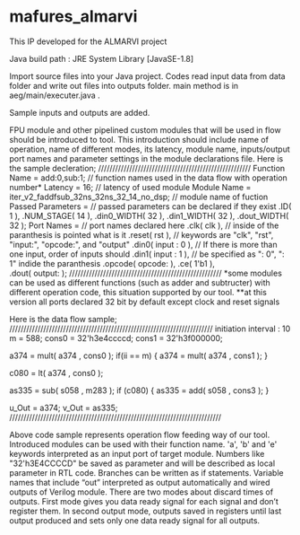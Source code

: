 # mafures_almarvi
This IP developed for the ALMARVI project

Java build path : JRE System Library  [JavaSE-1.8]

Import source files into your Java project. Codes read input data from data folder and write out files into outputs folder.
main method is in aeg/main/executer.java .

Sample inputs and outputs are added.


FPU module and other pipelined custom modules that will be used in flow should be introduced to tool. This introduction should include name of operation, name of different modes, its latency, module name, inputs/output port names and parameter settings in the module declarations file.
Here is the sample decleration;
//////////////////////////////////////////////////////
Function Name = add:0,sub:1;                           // function names used in the data flow with operation number* 
Latency = 16;                                          // latency of used module
Module Name = iter_v2_faddfsub_32ns_32ns_32_14_no_dsp; // module name of fuction 
Passed Parameters =                                    // passed parameters can be declared if they exist
    .ID( 1 ),
    .NUM_STAGE( 14 ),
    .din0_WIDTH( 32 ),
    .din1_WIDTH( 32 ),
    .dout_WIDTH( 32 );
Port Names =                                           // port names declared here
    .clk( clk ),                                       // inside of the paranthesis is pointed what is it
    .reset( rst ),                                     // keywords are "clk", "rst", "input:", "opcode:", and "output"
    .din0( input : 0 ),                                // If there is more than one input, order of inputs should
    .din1( input : 1 ),                                // be specified as ": 0", ": 1" indide the paranthesis
    .opcode( opcode: ),
    .ce( 1'b1 ),                              
    .dout( output: );
//////////////////////////////////////////////////////
*some modules can be used as different functions (such as adder and subtructer) with different operation code, this situation supported by our tool.
**at this version all ports declared 32 bit by default except clock and reset signals


Here is the data flow sample;
////////////////////////////////////////////////////////////////////////
initiation interval : 10
m = 588;
cons0 = 32'h3e4ccccd;
cons1 = 32'h3f000000;

a374 = mult( a374 , cons0 );
if(ii == m) {
  a374 = mult( a374 , cons1 );
}

c080 = lt( a374 , cons0 );

as335 = sub( s058 , m283 );
if (c080) {
	as335 = add( s058 , cons3 );
}

u_Out = a374;
v_Out = as335;
///////////////////////////////////////////////////////////////////////////

Above code sample represents operation flow feeding way of our tool. Introduced modules can be used with their function name. 'a', 'b' and 'e' keywords interpreted as an input port of target module. Numbers like "32'h3E4CCCCD" be saved as parameter and will be described as local parameter in RTL code. Branches can be written as if statements. Variable names that include “out” interpreted as output automatically and wired outputs of Verilog module. There are two modes about discard times of outputs. First mode gives you data ready signal for each signal and don’t register them. In second output mode, outputs saved in registers until last output produced and sets only one data ready signal for all outputs.

